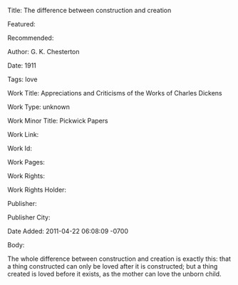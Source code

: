 Title: The difference between construction and creation

Featured: 

Recommended: 

Author: G. K. Chesterton

Date: 1911

Tags: love

Work Title: Appreciations and Criticisms of the Works of Charles Dickens

Work Type: unknown

Work Minor Title:  Pickwick Papers

Work Link: 

Work Id:  

Work Pages:  

Work Rights:  

Work Rights Holder:  

Publisher:  

Publisher City:  

Date Added: 2011-04-22 06:08:09 -0700

Body:

The whole difference between construction and creation is exactly this: that a thing constructed can only be loved after it is constructed; but a thing created is loved before it exists, as the mother can love the unborn child. 


